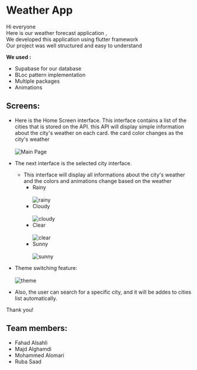 # Weather App
 
Hi everyone <br>
Here is our weather forecast application ,<br>
We developed this application using flutter framework <br>
Our project was well structured and easy to understand 

**We used :**
- Supabase for our database 
- BLoc pattern implementation 
- Multiple packages
- Animations 

## Screens:
  - Here is the Home Screen interface. 
    This interface contains a list of the cities that is stored on the API.
    this API will display simple information about the city's weather on each card.
    the card color changes as the city's weather <br>
    <br>![Main Page](https://github.com/flutter-team5/weather_app/assets/101333803/c4bb1aba-f6a7-45d5-a46c-4a4d811555fd)



  - The next interface is the selected city interface. 
    - This interface will display all informations about the city's weather and the colors and animations change based on the weather<br>
      - Rainy<br>
      <br> ![rainy](https://github.com/flutter-team5/weather_app/assets/101333803/dd1c78e4-9bbe-4437-afab-ec3e2cb7719c)<br>
      - Cloudy<br>
         <br> ![cloudy](https://github.com/flutter-team5/weather_app/assets/101333803/6e7da727-81c7-471b-98ee-e9adb1f9eeb2)
      - Clear<br>
         <br> ![clear](https://github.com/flutter-team5/weather_app/assets/101333803/edad075e-5366-4221-8e6e-61d4127b5066)<br>
      - Sunny<br>
         <br> ![sunny](https://github.com/flutter-team5/weather_app/assets/101333803/7dd8ee99-9515-4a08-bf7f-16ba4050630b)<br>
         
  - Theme switching feature:<br>
  <br>![theme](https://github.com/flutter-team5/weather_app/assets/101333803/ed838cca-3a57-4904-a2a6-452f0ca9bf48)<br>

  - Also, the user can search for a specific city, and it will be addes to cities list automatically.


Thank you!

## Team members:
- Fahad Alsahli
- Majd Alghamdi
- Mohammed Alomari 
- Ruba Saad
